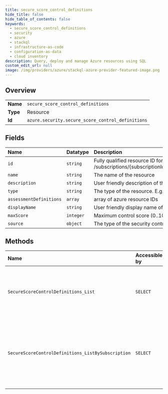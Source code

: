 ```yaml
---
title: secure_score_control_definitions
hide_title: false
hide_table_of_contents: false
keywords:
  - secure_score_control_definitions
  - security
  - azure    
  - stackql
  - infrastructure-as-code
  - configuration-as-data
  - cloud inventory
description: Query, deploy and manage Azure resources using SQL
custom_edit_url: null
image: /img/providers/azure/stackql-azure-provider-featured-image.png
---
```

  
    

## Overview
<table><tbody>
<tr><td><b>Name</b></td><td><code>secure_score_control_definitions</code></td></tr>
<tr><td><b>Type</b></td><td>Resource</td></tr>
<tr><td><b>Id</b></td><td><code>azure.security.secure_score_control_definitions</code></td></tr>
</tbody></table>

## Fields
| Name | Datatype | Description |
|:-----|:---------|:------------|
| `id` | `string` | Fully qualified resource ID for the resource. Ex - /subscriptions/{subscriptionId}/resourceGroups/{resourceGroupName}/providers/{resourceProviderNamespace}/{resourceType}/{resourceName} |
| `name` | `string` | The name of the resource |
| `description` | `string` | User friendly description of the control |
| `type` | `string` | The type of the resource. E.g. "Microsoft.Compute/virtualMachines" or "Microsoft.Storage/storageAccounts" |
| `assessmentDefinitions` | `array` | array of azure resource IDs |
| `displayName` | `string` | User friendly display name of the control |
| `maxScore` | `integer` | Maximum control score (0..10) |
| `source` | `object` | The type of the security control (For example, BuiltIn) |
## Methods
| Name | Accessible by | Required Params | Description |
|:-----|:--------------|:----------------|:------------|
| `SecureScoreControlDefinitions_List` | `SELECT` | `api-version` | List the available security controls, their assessments, and the max score |
| `SecureScoreControlDefinitions_ListBySubscription` | `SELECT` | `api-version, subscriptionId` | For a specified subscription, list the available security controls, their assessments, and the max score |
